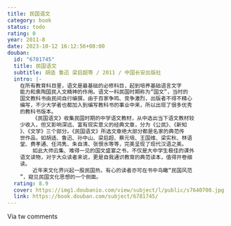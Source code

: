 ```yaml
---
title: 民国语文
category: book
status: todo
rating: 0
year: 2011-8
date: 2023-10-12 16:12:56+08:00
douban:
  id: "6781745"
  title: 民国语文
  subtitle: 胡适 鲁迅 梁启超等 / 2011 / 中国长安出版社
  intro: |-
    在所有教育科目里，语文是最基础的必修科目，起到培养基础语言文字
    能力和熏陶国民人文精神的作用。语文一科民国时期称为“国文”，当时的
    国文教科书由民间自行编撰，由于百家争鸣、竞争激烈，出版者不得不精心
    编写，不少大学者也都加入到编写教科书的事业中来，所以出现了很多优秀
    的教科书版本。
        《民国语文》收集民国时期的中学语文教材，从中选出当下语文教材较
    少收入，但又影响深远、富有现实意义的经典文章，分为《公民》、《新知
    》、《文学》三个部分。《民国语文》所选文章绝大部分都是名家的典范传
    世作品，如胡适、鲁迅、孙中山、梁启超、蔡元培、王国维、梁实秋、林语
    堂、费孝通、任鸿隽、朱自清、张恨水等等，完美呈现了现代汉语之美。
        如此大师云集、难得一见的国文盛宴之书，不仅是大中学生极佳的课外
    语文读物，对于大众读者来说，更是自我通识教育的典范读本，值得开卷细
    读。
        近年来文化界兴起一股民国热，有心的读者亦可在书中鸟瞰“民国风范
    ”，窥见民国文化思想的一个侧面。
  rating: 8.9
  cover: https://img1.doubanio.com/view/subject/l/public/s7640700.jpg
  link: https://book.douban.com/subject/6781745/
---
```


Via tw comments 
